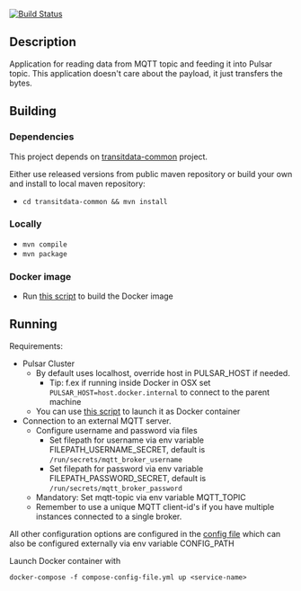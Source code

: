 [![Build Status](https://travis-ci.org/HSLdevcom/mqtt-pulsar-gateway.svg?branch=master)](https://travis-ci.org/HSLdevcom/mqtt-pulsar-gateway)

## Description

Application for reading data from MQTT topic and feeding it into Pulsar topic. 
This application doesn't care about the payload, it just transfers the bytes.

## Building

### Dependencies

This project depends on [transitdata-common](https://github.com/HSLdevcom/transitdata-common) project.

Either use released versions from public maven repository or build your own and install to local maven repository:
  - ```cd transitdata-common && mvn install```  

### Locally

- ```mvn compile```  
- ```mvn package```  

### Docker image

- Run [this script](build-image.sh) to build the Docker image


## Running

Requirements:
- Pulsar Cluster
  - By default uses localhost, override host in PULSAR_HOST if needed.
    - Tip: f.ex if running inside Docker in OSX set `PULSAR_HOST=host.docker.internal` to connect to the parent machine
  - You can use [this script](https://github.com/HSLdevcom/transitdata/blob/master/bin/pulsar/pulsar-up.sh) to launch it as Docker container
- Connection to an external MQTT server.
  - Configure username and password via files
    - Set filepath for username via env variable FILEPATH_USERNAME_SECRET, default is `/run/secrets/mqtt_broker_username`
    - Set filepath for password via env variable FILEPATH_PASSWORD_SECRET, default is `/run/secrets/mqtt_broker_password`
  - Mandatory: Set mqtt-topic via env variable MQTT_TOPIC
  - Remember to use a unique MQTT client-id's if you have multiple instances connected to a single broker.

All other configuration options are configured in the [config file](src/main/resources/environment.conf)
which can also be configured externally via env variable CONFIG_PATH

Launch Docker container with

```docker-compose -f compose-config-file.yml up <service-name>```   
